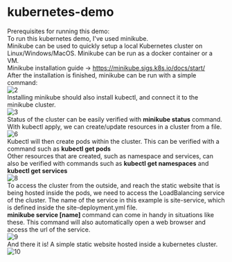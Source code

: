 # kubernetes-demo
Prerequisites for running this demo: <br>
To run this kubernetes demo, I've used minikube. <br>
Minikube can be used to quickly setup a local Kubernetes cluster on Linux/Windows/MacOS. Minikube can be run as a docker container or a VM. <br>
Minikube installation guide ->  https://minikube.sigs.k8s.io/docs/start/<br>
After the installation is finished, minikube can be run with a simple command: <br>
![2](https://user-images.githubusercontent.com/81910142/123321286-13f7fe00-d533-11eb-80eb-2fba484ed7cc.PNG)<br>
Installing minikube should also install kubectl, and connect it to the minikube cluster.<br>
![3](https://user-images.githubusercontent.com/81910142/123322618-cda39e80-d534-11eb-909a-76a01802c5de.PNG)<br>
Status of the cluster can be easily verified with <b>minikube status</b> command. <br>
With kubectl apply, we can create/update resources in a cluster from a file. <br>
![6](https://user-images.githubusercontent.com/81910142/123332429-c6828d80-d540-11eb-9c09-5861feb7b389.PNG)<br>
Kubectl will then create pods within the cluster. This can be verified with a command such as <b>kubectl get pods</b></br>
Other resources that are created, such as namespace and services, can also be verified with commands such as <b>kubectl get namespaces</b> and <b>kubectl get services</b><br>
![8](https://user-images.githubusercontent.com/81910142/123332772-3f81e500-d541-11eb-84d9-a78246e406a2.PNG)<br>
To access the cluster from the outside, and reach the static website that is being hosted inside the pods, we need to access the LoadBalancing service of the cluster.
The name of the service in this example is site-service, which is defined inside the site-deployment.yml file. <br>
<b>minikube service [name]</b> command can come in handy in situations like these. This command will also automatically open a web browser and access the url of the service.</br>
![9](https://user-images.githubusercontent.com/81910142/123333785-7b697a00-d542-11eb-839c-3781071a2ea4.PNG)</br>
And there it is! A simple static website hosted inside a kubernetes cluster.</br>
![10](https://user-images.githubusercontent.com/81910142/123333800-802e2e00-d542-11eb-844c-21fd07c27832.PNG)</br>
